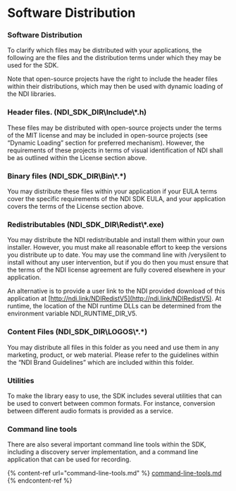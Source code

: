 # Software Distribution

### Software Distribution

To clarify which files may be distributed with your applications, the following are the files and the distribution terms under which they may be used for the SDK.

Note that open-source projects have the right to include the header files within their distributions, which may then be used with dynamic loading of the NDI libraries.

### Header files. (NDI\_SDK\_DIR\Include\\\*.h) <a href="#_toc131521264" id="_toc131521264"></a>

These files may be distributed with open-source projects under the terms of the MIT license and may be included in open-source projects (see “Dynamic Loading” section for preferred mechanism). However, the requirements of these projects in terms of visual identification of NDI shall be as outlined within the License section above.

### Binary files (NDI\_SDK\_DIR\Bin\\\*.\*) <a href="#_toc131521265" id="_toc131521265"></a>

You may distribute these files within your application if your EULA terms cover the specific requirements of the NDI SDK EULA, and your application covers the terms of the License section above.

### Redistributables (NDI\_SDK\_DIR\Redist\\\*.exe) <a href="#_toc131521266" id="_toc131521266"></a>

You may distribute the NDI redistributable and install them within your own installer. However, you must make all reasonable effort to keep the versions you distribute up to date. You may use the command line with /verysilent to install without any user intervention, but if you do then you must ensure that the terms of the NDI license agreement are fully covered elsewhere in your application.

An alternative is to provide a user link to the NDI provided download of this application at [http://ndi.link/NDIRedistV5](http://ndi.link/NDIRedistV5). At runtime, the location of the NDI runtime DLLs can be determined from the environment variable NDI\_RUNTIME\_DIR\_V5.

### Content Files (NDI\_SDK\_DIR\LOGOS\\\*.\*) <a href="#_toc131521267" id="_toc131521267"></a>

You may distribute all files in this folder as you need and use them in any marketing, product, or web material. Please refer to the guidelines within the “NDI Brand Guidelines” which are included within this folder.

### Utilities <a href="#_toc131521272" id="_toc131521272"></a>

To make the library easy to use, the SDK includes several utilities that can be used to convert between common formats. For instance, conversion between different audio formats is provided as a service.

### Command line tools <a href="#_toc131521273" id="_toc131521273"></a>

There are also several important command line tools within the SDK, including a discovery server implementation, and a command line application that can be used for recording.

{% content-ref url="command-line-tools.md" %}
[command-line-tools.md](command-line-tools.md)
{% endcontent-ref %}
